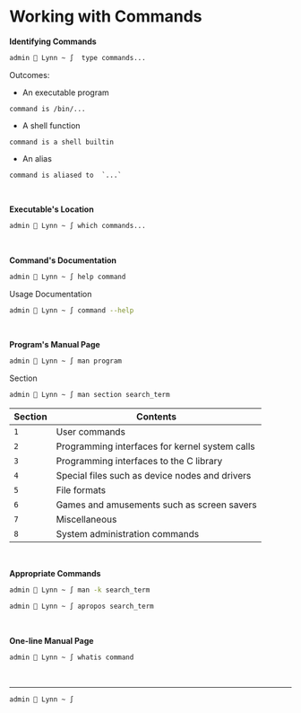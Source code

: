 # Working with Commands

**Identifying Commands**
```sh
admin  Lynn ~ ∫  type commands...
```
Outcomes:
- An executable program
```
command is /bin/...
```
- A shell function
```
command is a shell builtin
```
- An alias
``` 
command is aliased to  `...` 
```

<br />

**Executable's Location**
```sh
admin  Lynn ~ ∫ which commands...
```
<br />

**Command's Documentation**
```sh
admin  Lynn ~ ∫ help command
```
Usage Documentation
```sh
admin  Lynn ~ ∫ command --help
```
<br />

**Program's Manual Page**
```sh
admin  Lynn ~ ∫ man program
```
Section
```sh
admin  Lynn ~ ∫ man section search_term 
```
|Section|Contents|
|-|-|
|`1`| User commands|
|`2`|Programming interfaces for kernel system calls|
|`3`| Programming interfaces to the C library|
|`4`| Special files such as device nodes and drivers|
|`5`| File formats|
|`6`| Games and amusements such as screen savers|
|`7`| Miscellaneous| 
|`8`| System administration commands|
<br />

**Appropriate Commands**
```sh
admin  Lynn ~ ∫ man -k search_term
```
```sh
admin  Lynn ~ ∫ apropos search_term
```
<br />

**One-line Manual Page**
```sh
admin  Lynn ~ ∫ whatis command
```
<br />

****
```sh
admin  Lynn ~ ∫ 
```
<br />